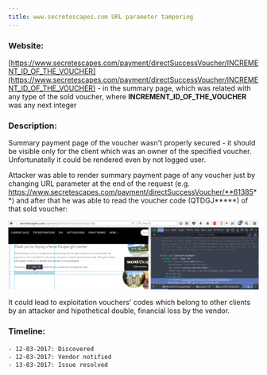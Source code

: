 ```yaml
---
title: www.secretescapes.com URL parameter tampering
---
```

### Website:
[https://www.secretescapes.com/payment/directSuccessVoucher/INCREMENT_ID_OF_THE_VOUCHER](https://www.secretescapes.com/payment/directSuccessVoucher/INCREMENT_ID_OF_THE_VOUCHER) - in the summary page, which was related with any type of the sold voucher, where **INCREMENT_ID_OF_THE_VOUCHER** was any next integer

### Description:
Summary payment page of the voucher wasn't properly secured - it should be visible only for the client which was an owner of the specified voucher. Unfortunatelly it could be rendered even by not logged user.

Attacker was able to render summary payment page of any voucher just by changing URL parameter at the end of the request (e.g. https://www.secretescapes.com/payment/directSuccessVoucher/**61385**) and after that he was able to read the voucher code (QTDGJ*****) of that sold voucher:

![Voucher code visible on the example voucher's summary page](img/2017-03-12/marked_voucher_code_on_the_summary_page.png "Voucher code visible on the example voucher's summary page")

It could lead to exploitation vouchers' codes which belong to other clients by an attacker and hipothetical double, financial loss by the vendor.

### Timeline:
    - 12-03-2017: Discovered
    - 12-03-2017: Vendor notified
    - 13-03-2017: Issue resolved
